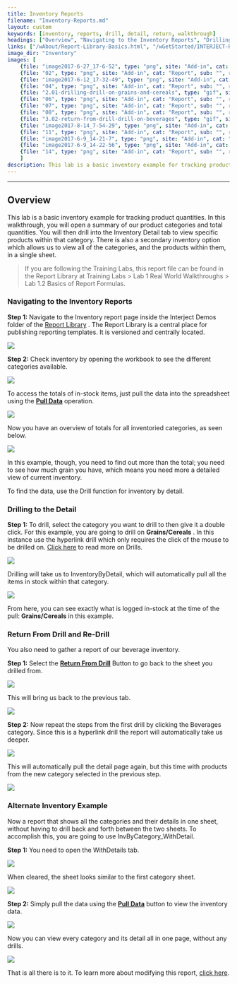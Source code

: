 ```yaml
---
title: Inventory Reports
filename: "Inventory-Reports.md"
layout: custom
keywords: [inventory, reports, drill, detail, return, walkthrough]
headings: ["Overview", "Navigating to the Inventory Reports", "Drilling to the Detail", "Return From Drill and Re-Drill", "Alternate Inventory Example"]
links: ["/wAbout/Report-Library-Basics.html", "/wGetStarted/INTERJECT-Ribbon-Menu-Items.html", "/wGetStarted/Drilling-Between-Reports.html", "/wGetStarted/INTERJECT-Ribbon-Menu-Items.html#return-from-drill", "/wGetStarted/INTERJECT-Ribbon-Menu-Items.html", "/wGetStarted/L-Modify-InventoryReport.html"]
image_dir: "Inventory"
images: [
	{file: "image2017-6-27_17-6-52", type: "png", site: "Add-in", cat: "Report Library", sub: "", report: "Interject Inventory Demo", ribbon: "Simple", config: ""}, 
	{file: "02", type: "png", site: "Add-in", cat: "Report", sub: "", report: "Inventory By Category", ribbon: "", config: ""}, 
	{file: "image2017-6-12_17-32-49", type: "png", site: "Add-in", cat: "Pull Data", sub: "", report: "Inventory By Category", ribbon: "Simple", config: ""}, 
	{file: "04", type: "png", site: "Add-in", cat: "Report", sub: "", report: "Inventory By Category", ribbon: "", config: ""}, 
	{file: "2.01-drilling-drill-on-grains-and-cereals", type: "gif", site: "Add-in", cat: "Progress Bar", sub: "", report: "Inventory By Category, Inventory Detail", ribbon: "Simple", config: ""}, 
	{file: "06", type: "png", site: "Add-in", cat: "Report", sub: "", report: "Inventory Detail", ribbon: "", config: ""}, 
	{file: "07", type: "png", site: "Add-in", cat: "Report", sub: "", report: "Inventory Detail", ribbon: "Simple", config: ""}, 
	{file: "08", type: "png", site: "Add-in", cat: "Report", sub: "", report: "Inventory By Category", ribbon: "", config: ""}, 
	{file: "3.02-return-from-drill-drill-on-beverages", type: "gif", site: "Add-in", cat: "Progress Bar", sub: "", report: "Inventory By Category, Inventory Detail", ribbon: "Simple", config: ""}, 
	{file: "image2017-8-14_7-54-29", type: "png", site: "Add-in", cat: "Report", sub: "", report: "Inventory Detail", ribbon: "", config: ""}, 
	{file: "11", type: "png", site: "Add-in", cat: "Report", sub: "", report: "Inventory Detail", ribbon: "", config: ""}, 
	{file: "image2017-6-9_14-21-7", type: "png", site: "Add-in", cat: "Report", sub: "", report: "Inventory By Category", ribbon: "", config: ""}, 
	{file: "image2017-6-9_14-22-56", type: "png", site: "Add-in", cat: "Pull Data", sub: "", report: "Inventory By Category", ribbon: "Simple", config: ""}, 
	{file: "14", type: "png", site: "Add-in", cat: "Report", sub: "", report: "Inventory By Category", ribbon: "", config: ""}
	]
description: This lab is a basic inventory example for tracking product quantities. In this walkthrough, you will open a summary of our product categories and total quantities. You will then drill into the Inventory Detail tab to view specific products within that category
---
```

* * *

## Overview

This lab is a basic inventory example for tracking product quantities. In this walkthrough, you will open a summary of our product categories and total quantities. You will then drill into the Inventory Detail tab to view specific products within that category. There is also a secondary inventory option which allows us to view all of the categories, and the products within them, in a single sheet.

<blockquote class=lab_info>
 If you are following the Training Labs, this report file can be found in the Report Library at Training Labs > Lab 1 Real World Walkthroughs > Lab 1.2 Basics of Report Formulas.
</blockquote>

### Navigating to the Inventory Reports

**Step 1:** Navigate to the Inventory report page inside the Interject Demos folder of the [Report Library](/wAbout/Report-Library-Basics.html) . The Report Library is a central place for publishing reporting templates. It is versioned and centrally located.

![](/images/Inventory/01.png)
<br>

**Step 2:** Check inventory by opening the workbook to see the different categories available.

![](/images/Inventory/02.png)
<br>

To access the totals of in-stock items, just pull the data into the spreadsheet using the [**Pull Data**](/wGetStarted/INTERJECT-Ribbon-Menu-Items.html) operation.

![](/images/Inventory/03.png)
<br>

Now you have an overview of totals for all inventoried categories, as seen below.

![](/images/Inventory/04.png)
<br>

In this example, though, you need to find out more than the total; you need to see how much grain you have, which means you need more a detailed view of current inventory.

To find the data, use the Drill function for inventory by detail.

### Drilling to the Detail

**Step 1:** To drill, select the category you want to drill to then give it a double click. For this example, you are going to drill on **Grains/Cereals** . In this instance use the hyperlink drill which only requires the click of the mouse to be drilled on. [Click here](/wGetStarted/Drilling-Between-Reports.html) to read more on Drills.

![](/images/Inventory/2.01-drilling-drill-on-grains-and-cereals.gif)
<br>

Drilling will take us to InventoryByDetail, which will automatically pull all the items in stock within that category.

![](/images/Inventory/06.png)
<br>

From here, you can see exactly what is logged in-stock at the time of the pull: **Grains/Cereals** in this example.
### Return From Drill and Re-Drill

You also need to gather a report of our beverage inventory.

**Step 1:** Select the [**Return From Drill**](/wGetStarted/INTERJECT-Ribbon-Menu-Items.html#return-from-drill) Button to go back to the sheet you drilled from.

![](/images/Inventory/07.png)
<br>

This will bring us back to the previous tab.

![](/images/Inventory/08.png)
<br>

**Step 2:** Now repeat the steps from the first drill by clicking the Beverages category. Since this is a hyperlink drill the report will automatically take us deeper.

![](/images/Inventory/3.02-return-from-drill-drill-on-beverages.gif)
<br>

This will automatically pull the detail page again, but this time with products from the new category selected in the previous step.

![](/images/Inventory/10.png)
<br>

### Alternate Inventory Example

Now a report that shows all the categories and their details in one sheet, without having to drill back and forth between the two sheets. To accomplish this, you are going to use InvByCategory_WithDetail.

**Step 1:** You need to open the WithDetails tab.

![](/images/Inventory/11.png)
<br>

When cleared, the sheet looks similar to the first category sheet.

![](/images/Inventory/12.png)
<br>

**Step 2:** Simply pull the data using the [**Pull Data**](/wGetStarted/INTERJECT-Ribbon-Menu-Items.html) button to view the inventory data.

![](/images/Inventory/13.png)
<br>

Now you can view every category and its detail all in one page, without any drills.

![](/images/Inventory/14.png)
<br>

That is all there is to it. To learn more about modifying this report, [click here](/wGetStarted/L-Modify-InventoryReport.html).
